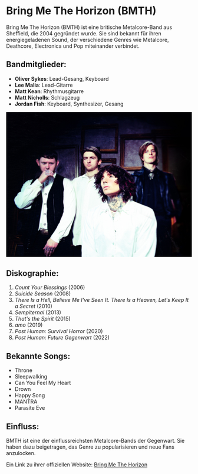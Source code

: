 # Bring Me The Horizon (BMTH)

Bring Me The Horizon (BMTH) ist eine britische Metalcore-Band aus Sheffield, die 2004 gegründet wurde. Sie sind bekannt für ihren energiegeladenen Sound, der verschiedene Genres wie Metalcore, Deathcore, Electronica und Pop miteinander verbindet.

## Bandmitglieder:

- **Oliver Sykes**: Lead-Gesang, Keyboard
- **Lee Malia**: Lead-Gitarre
- **Matt Kean**: Rhythmusgitarre
- **Matt Nicholls**: Schlagzeug
- **Jordan Fish**: Keyboard, Synthesizer, Gesang

![BMTH](resources\images\BMTH_excercise1.jpg)

## Diskographie:

1. *Count Your Blessings* (2006)
2. *Suicide Season* (2008)
3. *There Is a Hell, Believe Me I've Seen It. There Is a Heaven, Let's Keep It a Secret* (2010)
4. *Sempiternal* (2013)
5. *That's the Spirit* (2015)
6. *amo* (2019)
7. *Post Human: Survival Horror* (2020)
8. *Post Human: Future Gegenwart* (2022)

## Bekannte Songs:

- Throne
- Sleepwalking
- Can You Feel My Heart
- Drown
- Happy Song
- MANTRA
- Parasite Eve

## Einfluss:

BMTH ist eine der einflussreichsten Metalcore-Bands der Gegenwart. Sie haben dazu beigetragen, das Genre zu popularisieren und neue Fans anzulocken.


Ein Link zu ihrer offiziellen Website: [Bring Me The Horizon](https://www.bmthofficial.com/)
